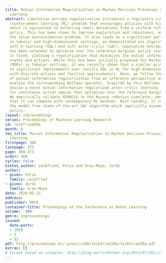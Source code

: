 ```yaml
---
title: Mutual-Information Regularization in Markov Decision Processes and Actor-Critic
  Learning
abstract: Cumulative entropy regularization introduces a regulatory signal to the
  reinforcement learning (RL) problem that encourages policies with high-entropy actions,
  which is equivalent to enforcing small deviations from a uniform reference marginal
  policy. This has been shown to improve exploration and robustness, and it tackles
  the value overestimation problem. It also leads to a significant performance increase
  in tabular and high-dimensional settings, as demonstrated via algorithms such as
  soft Q-learning (SQL) and soft actor-critic (SAC). Cumulative entropy regularization
  has been extended to optimize over the reference marginal policy instead of keeping
  it fixed, yielding a regularization that minimizes the mutual information between
  states and actions. While this has been initially proposed for Markov Decision Processes
  (MDPs) in tabular settings, it was recently shown that a similar principle leads
  to significant improvements over vanilla SQL in RL for high-dimensional domains
  with discrete actions and function approximators. Here, we follow the motivation
  of mutual-information regularization from an inference perspective and theoretically
  analyze the corresponding Bellman operator. Inspired by this Bellman operator, we
  devise a novel mutual-information regularized actor-critic learning (MIRACLE) algorithm
  for continuous action spaces that optimizes over the reference marginal policy.
  We empirically validate MIRACLE in the Mujoco robotics simulator, where we demonstrate
  that it can compete with contemporary RL methods. Most notably, it can improve over
  the model-free state-of-the-art SAC algorithm which implicitly assumes a fixed reference
  policy.
layout: inproceedings
series: Proceedings of Machine Learning Research
id: leibfried20a
month: 0
tex_title: Mutual-Information Regularization in Markov Decision Processes and Actor-Critic
  Learning
firstpage: 360
lastpage: 373
page: 360-373
order: 360
cycles: false
bibtex_author: Leibfried, Felix and Grau-Moya, Jordi
author:
- given: Felix
  family: Leibfried
- given: Jordi
  family: Grau-Moya
date: 2020-05-12
address: 
publisher: PMLR
container-title: Proceedings of the Conference on Robot Learning
volume: '100'
genre: inproceedings
issued:
  date-parts:
  - 2020
  - 5
  - 12
pdf: http://proceedings.mlr.press/v100/leibfried20a/leibfried20a.pdf
extras: []
# Format based on citeproc: http://blog.martinfenner.org/2013/07/30/citeproc-yaml-for-bibliographies/
---
```

